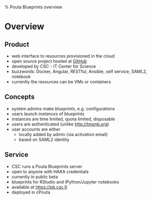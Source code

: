 % Pouta Blueprints overview

# Overview

## Product 

- web interface to resources provisioned in the cloud
- open source project hosted at [GitHub](https://github.com/CSC-IT-Center-for-Science/pouta-blueprints)
- developed by CSC - IT Center for Science 
- buzzwords: Docker, Angular, RESTful, Ansible, self service, SAML2, notebook
- currently the resources can be VMs or containers

## Concepts

- system admins make _blueprints_, e.g. configurations
- users launch _instances_ of blueprints
- instances are time limited, quota limited, disposable
- users are authenticated (unlike http://tmpnb.org)
- user accounts are either
    - locally added by admin (via activation email)
    - based on SAML2 identity

## Service

- CSC runs a Pouta Blueprints server
- open to anyone with HAKA credentials
- currently in public beta
- blueprints for RStudio and IPython/Jupyter notebooks
- available at https://pb.csc.fi
- deployed in cPouta

